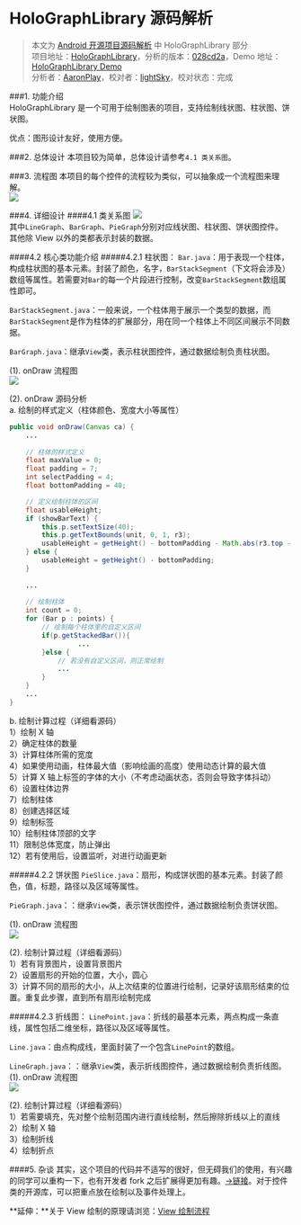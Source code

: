 HoloGraphLibrary 源码解析
====================================
> 本文为 [Android 开源项目源码解析](https://github.com/android-cn/android-open-project-analysis) 中 HoloGraphLibrary 部分  
> 项目地址：[HoloGraphLibrary](https://github.com/Androguide/HoloGraphLibrary)，分析的版本：[028cd2a](https://github.com/Androguide/HoloGraphLibrary/commit/028cd2ae6916308bbb96472aafa9ecd8b1343d5c "Commit id is 028cd2ae6916308bbb96472aafa9ecd8b1343d5c")，Demo 地址：[HoloGraphLibrary Demo](https://github.com/android-cn/android-open-project-demo/tree/master/holo-graph-library-demo)    
> 分析者：[AaronPlay](https://github.com/AaronPlay)，校对者：[lightSky](https://github.com/lightSky)，校对状态：完成   

###1. 功能介绍  
HoloGraphLibrary 是一个可用于绘制图表的项目，支持绘制线状图、柱状图、饼状图。  

优点：图形设计友好，使用方便。  

###2. 总体设计
本项目较为简单，总体设计请参考`4.1 类关系图`。 

###3. 流程图
本项目的每个控件的流程较为类似，可以抽象成一个流程图来理解。  
![](image/holographflow.png)  

###4. 详细设计
####4.1 类关系图
![](image/uml.png)  
其中`LineGraph`、`BarGraph`、`PieGraph`分别对应线状图、柱状图、饼状图控件。  
其他除 View 以外的类都表示封装的数据。  

####4.2 核心类功能介绍
#####4.2.1 柱状图：
`Bar.java`：用于表现一个柱体，构成柱状图的基本元素。封装了颜色，名字，`BarStackSegment`（下文将会涉及）数组等属性。若需要对`Bar`的每一个片段进行控制，改变`BarStackSegment`数组属性即可。  

`BarStackSegment.java`：一般来说，一个柱体用于展示一个类型的数据，而`BarStackSegment`是作为柱体的扩展部分，用在同一个柱体上不同区间展示不同数据。  

`BarGraph.java`：继承`View`类，表示柱状图控件，通过数据绘制负责柱状图。  

(1). onDraw 流程图  
![](image/bargraphflow.png)  

(2). onDraw 源码分析  
a. 绘制的样式定义（柱体颜色、宽度大小等属性）  
```java
public void onDraw(Canvas ca) {
    ...
    
    // 柱体的样式定义
    float maxValue = 0;
    float padding = 7;
    int selectPadding = 4;
    float bottomPadding = 40;

    // 定义绘制柱体的区间
    float usableHeight;
    if (showBarText) {
        this.p.setTextSize(40);
        this.p.getTextBounds(unit, 0, 1, r3);
        usableHeight = getHeight() - bottomPadding - Math.abs(r3.top - r3.bottom) - 26;
    } else {
        usableHeight = getHeight() - bottomPadding;
    }
    
    ...                    
    
    // 绘制柱体
    int count = 0;
    for (Bar p : points) {
        // 绘制每个柱体里的自定义区间
        if(p.getStackedBar()){
                 ...
        }else {
            // 若没有自定义区间，则正常绘制
            ...
        }
    }    
    ...
}            
```

b. 绘制计算过程（详细看源码）  
1）绘制 X 轴  
2）确定柱体的数量  
3）计算柱体所需的宽度  
4）如果使用动画，柱体最大值（影响绘画的高度）使用动态计算的最大值  
5）计算 X 轴上标签的字体的大小（不考虑动画状态，否则会导致字体抖动）  
6）设置柱体边界  
7）绘制柱体  
8）创建选择区域  
9）绘制标签  
10）绘制柱体顶部的文字  
11）限制总体宽度，防止弹出  
12）若有使用后，设置监听，对进行动画更新  

#####4.2.2 饼状图
`PieSlice.java`：扇形，构成饼状图的基本元素。封装了颜色，值，标题，路径以及区域等属性。  

`PieGraph.java`：：继承`View`类，表示饼状图控件，通过数据绘制负责饼状图。  

(1). onDraw 流程图  
![](image/piegraphflow.png)  

(2). 绘制计算过程（详细看源码）  
1）若有背景图片，设置背景图片  
2）设置扇形的开始的位置，大小，圆心  
3）计算不同的扇形的大小，从上次结束的位置进行绘制，记录好该扇形结束的位置。重复此步骤，直到所有扇形绘制完成  

#####4.2.3 折线图：
`LinePoint.java`：折线的最基本元素，两点构成一条直线，属性包括二维坐标，路径以及区域等属性。  

`Line.java`：由点构成线，里面封装了一个包含`LinePoint`的数组。  

`LineGraph.java`：：继承`View`类，表示折线图控件，通过数据绘制负责折线图。  
(1). onDraw 流程图  
![](image/linegraphflow.png)  

(2). 绘制计算过程（详细看源码）  
1）若需要填充，先对整个绘制范围内进行直线绘制，然后擦除折线以上的直线  
2）绘制 X 轴  
3）绘制折线  
4）绘制折点  

####5. 杂谈
其实，这个项目的代码并不适写的很好，但无碍我们的使用，有兴趣的同学可以重构一下，也有开发者 fork 之后扩展得更加有趣。[->链接](https://bitbucket.org/danielnadeau/holographlibrary)。对于控件类的开源库，可以把重点放在绘制以及事件处理上。  

**延伸：**关于 View 绘制的原理请浏览：[View 绘制流程](../tech/viewdrawflow.md)  
